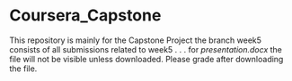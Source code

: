 # Coursera_Capstone

This repository is mainly for the Capstone Project
the branch week5 consists of all submissions related to week5
.
.
.
for *presentation.docx* the file will not be visible unless downloaded. Please grade after downloading the file.
